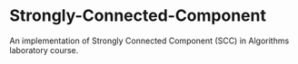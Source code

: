 # Strongly-Connected-Component
An implementation of Strongly Connected Component (SCC) in Algorithms laboratory course.
